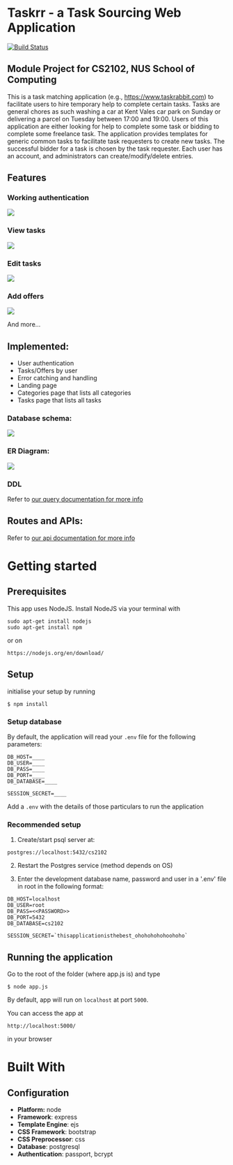 # Taskrr - a Task Sourcing Web Application
[![Build Status](https://semaphoreci.com/api/v1/karrui/taskrr-3/branches/master/badge.svg)](https://semaphoreci.com/karrui/taskrr-3)
## Module Project for CS2102, NUS School of Computing
This is a task matching application (e.g., https://www.taskrabbit.com) to facilitate users to hire temporary help to complete certain tasks. 
Tasks are general chores as such washing a car at Kent Vales car park on Sunday or delivering a parcel on Tuesday between 17:00 and 19:00. 
Users of this application are either looking for help to complete some task or bidding to complete some freelance task. 
The application provides templates for generic common tasks to facilitate task requesters to create new tasks. 
The successful bidder for a task is chosen by the task requester. 
Each user has an account, and administrators can create/modify/delete entries.

## Features
### Working authentication
![](./docs/images/profile_tasks.gif)

### View tasks
![](./docs/images/tasks_demo.gif)

### Edit tasks
![](./docs/images/edit_tasks.gif)

### Add offers
![](./docs/images/edit_offers.gif)


And more...

## Implemented: 
* User authentication
* Tasks/Offers by user
* Error catching and handling
* Landing page
* Categories page that lists all categories
* Tasks page that lists all tasks

### Database schema:
![](./docs/images/DatabaseSchema.png)
### ER Diagram:
![](./docs/images/ERDiagram.png)

### DDL
Refer to [our query documentation for more info](./docs/sql.md)

## Routes and APIs:
Refer to [our api documentation for more info](./docs/api.md)


# Getting started
## Prerequisites
This app uses NodeJS. Install NodeJS via your terminal with 

```
sudo apt-get install nodejs
sudo apt-get install npm
```
or on

```
https://nodejs.org/en/download/
```

## Setup

initialise your setup by running

```
$ npm install
```

### Setup database
By default, the application will read your `.env` file for the following parameters:

```
DB_HOST=____
DB_USER=____
DB_PASS=____
DB_PORT=____
DB_DATABASE=____

SESSION_SECRET=____
```

Add a `.env` with the details of those particulars to run the application

### Recommended setup

1. Create/start psql server at:
```
postgres://localhost:5432/cs2102
```

2. Restart the Postgres service (method depends on OS)


3. Enter the development database name, password and user in a '.env' file in root in the following format:

```
DB_HOST=localhost
DB_USER=root
DB_PASS=<<PASSWORD>>
DB_PORT=5432
DB_DATABASE=cs2102

SESSION_SECRET=`thisapplicationisthebest_ohohohohohoohoho`
```
## Running the application
Go to the root of the folder (where app.js is) and type
```
$ node app.js
```
By default, app will run on `localhost` at port `5000`.

You can access the app at
```
http://localhost:5000/
```
in your browser


# Built With
## Configuration
- **Platform:** node
- **Framework**: express
- **Template Engine**: ejs
- **CSS Framework**: bootstrap
- **CSS Preprocessor**: css
- **Database**: postgresql
- **Authentication**: passport, bcrypt
